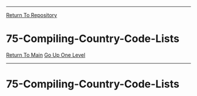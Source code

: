 ____________________________________
[Return To Repository](https://github.com/DigitalWarrior/piholeparser/)
# 75-Compiling-Country-Code-Lists
[Return To Main](https://github.com/DigitalWarrior/piholeparser/blob/master/RecentRunLogs/Mainlog.md)
[Go Up One Level](https://github.com/DigitalWarrior/piholeparser/blob/master/RecentRunLogs/TopLevelScripts/.md)
____________________________________
# 75-Compiling-Country-Code-Lists
